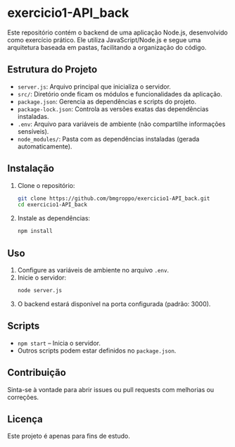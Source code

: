 # exercicio1-API_back

Este repositório contém o backend de uma aplicação Node.js, desenvolvido como exercício prático. Ele utiliza JavaScript/Node.js e segue uma arquitetura baseada em pastas, facilitando a organização do código.

## Estrutura do Projeto

- `server.js`: Arquivo principal que inicializa o servidor.
- `src/`: Diretório onde ficam os módulos e funcionalidades da aplicação.
- `package.json`: Gerencia as dependências e scripts do projeto.
- `package-lock.json`: Controla as versões exatas das dependências instaladas.
- `.env`: Arquivo para variáveis de ambiente (não compartilhe informações sensíveis).
- `node_modules/`: Pasta com as dependências instaladas (gerada automaticamente).

## Instalação

1. Clone o repositório:
   ```bash
   git clone https://github.com/bmgroppo/exercicio1-API_back.git
   cd exercicio1-API_back
   ```
2. Instale as dependências:
   ```bash
   npm install
   ```

## Uso

1. Configure as variáveis de ambiente no arquivo `.env`.
2. Inicie o servidor:
   ```bash
   node server.js
   ```
3. O backend estará disponível na porta configurada (padrão: 3000).

## Scripts

- `npm start` – Inicia o servidor.
- Outros scripts podem estar definidos no `package.json`.

## Contribuição

Sinta-se à vontade para abrir issues ou pull requests com melhorias ou correções.

## Licença

Este projeto é apenas para fins de estudo.

